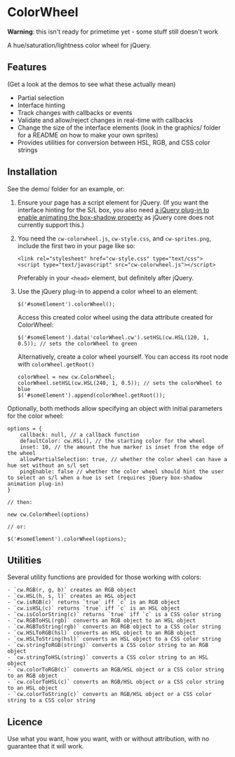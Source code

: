 ColorWheel
==========

**Warning**: this isn't ready for primetime yet - some stuff still doesn't work

A hue/saturation/lightness color wheel for jQuery.

Features
--------

(Get a look at the demos to see what these actually mean)

- Partial selection
- Interface hinting
- Track changes with callbacks or events
- Validate and allow/reject changes in real-time with callbacks
- Change the size of the interface elements (look in the graphics/ folder for a README on how to make your own sprites)
- Provides utilities for conversion between HSL, RGB, and CSS color strings

Installation
------------

See the demo/ folder for an example, or:

1. 	Ensure your page has a script element for jQuery. (If you want the interface hinting for the S/L box, you also need [a jQuery plug-in to enable animating the box-shadow property](http://www.bitstorm.org/jquery/shadow-animation/) as jQuery core does not currently support this.)

2. 	You need the `cw-colorwheel.js`, `cw-style.css`, and `cw-sprites.png`, include the first two in your page like so:
	
		<link rel="stylesheet" href="cw-style.css" type="text/css">
		<script type="text/javascript" src="cw-colorwheel.js"></script>
	
	Preferably in your `<head>` element, but definitely after jQuery.

3. 	Use the jQuery plug-in to append a color wheel to an element:
	
		$('#someElement').colorWheel();
	
	Access this created color wheel using the data attribute created for ColorWheel:
	
		$('#someElement').data('colorWheel.cw').setHSL(cw.HSL(120, 1, 0.5)); // sets the colorWheel to green
	
	Alternatively, create a color wheel yourself. You can access its root node with `colorWheel.getRoot()`
	
		colorWheel = new cw.ColorWheel;
		colorWheel.setHSL(cw.HSL(240, 1, 0.5)); // sets the colorWheel to blue
		$('#someElement').append(colorWheel.getRoot());

Optionally, both methods allow specifying an object with initial parameters for the color wheel:

	options = {
		callback: null, // a callback function
		defaultColor: cw.HSL(), // the starting color for the wheel
		inset: 10, // the amount the hue marker is inset from the edge of the wheel
		allowPartialSelection: true, // whether the color wheel can have a hue set without an s/l set
		pingEnable: false // whether the color wheel should hint the user to select an s/l when a hue is set (requires jQuery box-shadow animation plug-in)
	}
	
	// then:
	
	new cw.ColorWheel(options)
	
	// or:
	
	$('#someElement').colorWheel(options);

Utilities
---------

Several utility functions are provided for those working with colors:

	- `cw.RGB(r, g, b)` creates an RGB object
	- `cw.HSL(h, s, l)` creates an HSL object
	- `cw.isRGB(c)` returns `true` iff `c` is an RGB object
	- `cw.isHSL(c)` returns `true` iff `c` is an HSL object
	- `cw.isColorString(c)` returns `true` iff `c` is a CSS color string
	- `cw.RGBToHSL(rgb)` converts an RGB object to an HSL object
	- `cw.RGBToString(rgb)` converts an RGB object to a CSS color string
	- `cw.HSLToRGB(hsl)` converts an HSL object to an RGB object
	- `cw.HSLToString(hsl)` converts an HSL object to a CSS color string
	- `cw.stringToRGB(string)` converts a CSS color string to an RGB object
	- `cw.stringToHSL(string)` converts a CSS color string to an HSL object
	- `cw.colorToRGB(c)` converts an RGB/HSL object or a CSS color string to an RGB object
	- `cw.colorToHSL(c)` converts an RGB/HSL object or a CSS color string to an HSL object
	- `cw.colorToString(c)` converts an RGB/HSL object or a CSS color string to a CSS color string

Licence
-------

Use what you want, how you want, with or without attribution, with no guarantee that it will work.
